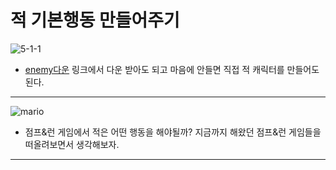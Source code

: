 적 기본행동 만들어주기  
=======================
![5-1-1](https://github.com/isp829/HU/blob/master/images/lecture5/5-1/5-1-1.PNG)  
* [enemy다운](https://drive.google.com/file/d/1oo1JdJfdgBsulcYFz6lERQLvpYDyjJ0V/view?usp=sharing)
링크에서 다운 받아도 되고 마음에 안들면 직접 적 캐릭터를 만들어도된다.    
------------------------------------ 
![mario](https://github.com/isp829/HU/blob/master/images/lecture1/thatmustache.jpg)      
* 점프&런 게임에서 적은 어떤 행동을 해야될까?
지금까지 해왔던 점프&런 게임들을 떠올려보면서 생각해보자.  
---------------------------  
